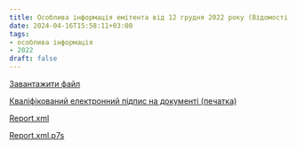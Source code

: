 ```yaml
---
title: Особлива інформація емітента від 12 грудня 2022 року (Відомості про зміну складу посадових осіб емітента)
date: 2024-04-16T15:58:11+03:00
tags:
- особлива інформація
- 2022
draft: false
---
```


[Завантажити файл](31167727_12.12.2022.doc)

[Кваліфікований електронний підпис на документі (печатка)](31167727_12.12.2022.doc.p7s)

[Report.xml](Report.xml)

[Report.xml.p7s](Report.xml.p7s)
